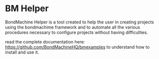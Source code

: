 # BM Helper

BondMachine Helper is a tool created to help the user in creating projects using the bondmachime framework and to automate all the various procedures necessary to configure projects without having difficulties.

read the complete documentation here: https://github.com/BondMachineHQ/bmexamples to understand how to install and use it.